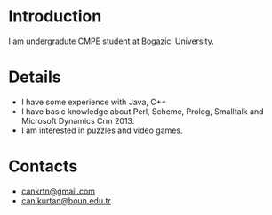 # Introduction #

I am undergradute CMPE student at Bogazici University.


# Details #

  * I have some experience with Java, C++
  * I have basic knowledge about Perl, Scheme, Prolog, Smalltalk and Microsoft Dynamics Crm 2013.
  * I am interested in puzzles and video games.

# Contacts #

  * cankrtn@gmail.com
  * can.kurtan@boun.edu.tr